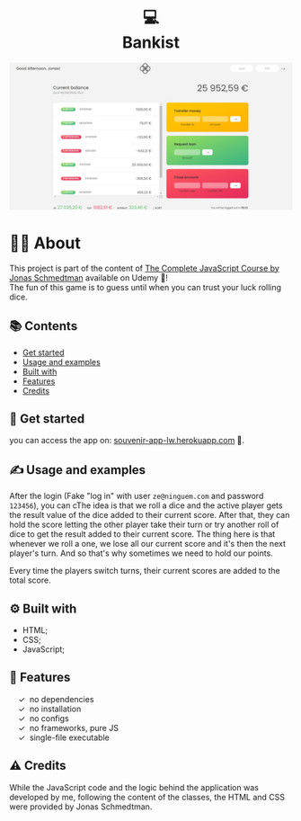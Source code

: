 <h1 align="center">
  💻<br>Bankist
</h1>


<p align="center">
  <img src="./img/1 screen.jpg" alt="Size Limit CLI" width="738">
</p>

# 👨‍💻 About

This project is part of the content of <a href="https://www.udemy.com/course/the-complete-javascript-course/" target="_blank">The Complete JavaScript Course by Jonas Schmedtman</a> available on Udemy 🔔! 
<br> The fun of this game is to guess until when you can trust your luck rolling dice.

## 📚 Contents

- [Get started](#-get-started)
- [Usage and examples](#-usage-and-examples)
- [Built with](#-built-with)
- [Features](#-features)
- [Credits](#-credits)

## 🚀 Get started

you can access the app on: [souvenir-app-lw.herokuapp.com](https://souvenir-app-lw.herokuapp.com/) 🚙. <br>


## ✍️ Usage and examples

After the login (Fake "log in" with user `ze@ninguem.com` and password `123456`), you can cThe idea is that we roll a dice and the active player gets the result value of the dice added to their current score. After that, they can hold the score letting the other player take their turn or try another roll of dice to get the result added to their current score. The thing here is that whenever we roll a one, we lose all our current score and it's then the next player's turn. And so that's why sometimes we need to hold our points.

Every time the players switch turns, their current scores are added to the total score.

## ⚙️ Built with

- HTML;
- CSS;
- JavaScript;

## 🌟 Features

&nbsp;&nbsp;&nbsp;&nbsp;&check;&nbsp;&nbsp;no dependencies<br>
&nbsp;&nbsp;&nbsp;&nbsp;&check;&nbsp;&nbsp;no installation<br>
&nbsp;&nbsp;&nbsp;&nbsp;&check;&nbsp;&nbsp;no configs<br>
&nbsp;&nbsp;&nbsp;&nbsp;&check;&nbsp;&nbsp;no frameworks, pure JS<br>
&nbsp;&nbsp;&nbsp;&nbsp;&check;&nbsp;&nbsp;single-file executable<br>

## ⚠️ Credits

While the JavaScript code and the logic behind the application was developed by me, following the content of the classes, the HTML and CSS were provided by Jonas Schmedtman.

